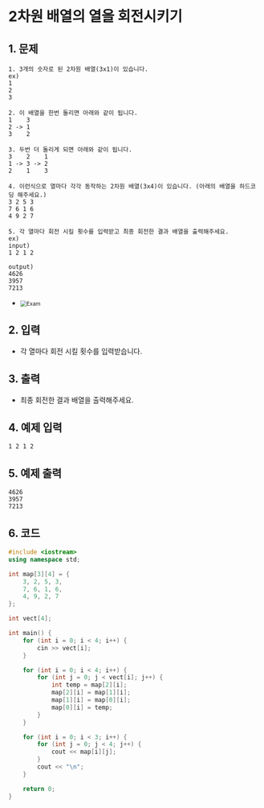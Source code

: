 # 2차원 배열의 열을 회전시키기

## 1. 문제

```
1. 3개의 숫자로 된 2차원 배열(3x1)이 있습니다.
ex)
1
2
3

2. 이 배열을 한번 돌리면 아래와 같이 됩니다.
1    3
2 -> 1
3    2

3. 두번 더 돌리게 되면 아래와 같이 됩니다.
3    2    1
1 -> 3 -> 2
2    1    3

4. 이런식으로 열마다 각각 동작하는 2차원 배열(3x4)이 있습니다. (아래의 배열을 하드코딩 해주세요.)
3 2 5 3
7 6 1 6
4 9 2 7

5. 각 열마다 회전 시킬 횟수를 입력받고 최종 회전한 결과 배열을 출력해주세요.
ex)
input)
1 2 1 2

output)
4626
3957
7213
```

- <img src="./Exam02.png" alt="Exam" style="zoom:77%;" />

## 2. 입력

- 각 열마다 회전 시킬 횟수를 입력받습니다.

## 3. 출력

- 최종 회전한 결과 배열을 출력해주세요.


## 4. 예제 입력
```
1 2 1 2
```

## 5. 예제 출력
```
4626
3957
7213
```

## 6. 코드

```c++
#include <iostream>
using namespace std;

int map[3][4] = {
	3, 2, 5, 3,
	7, 6, 1, 6,
	4, 9, 2, 7
};

int vect[4];

int main() {
	for (int i = 0; i < 4; i++) {
		cin >> vect[i];
	}

	for (int i = 0; i < 4; i++) {
		for (int j = 0; j < vect[i]; j++) {
			int temp = map[2][i];
			map[2][i] = map[1][i];
			map[1][i] = map[0][i];
			map[0][i] = temp;
		}
	}

	for (int i = 0; i < 3; i++) {
		for (int j = 0; j < 4; j++) {
			cout << map[i][j];
		}
		cout << "\n";
	}

	return 0;
}
```
